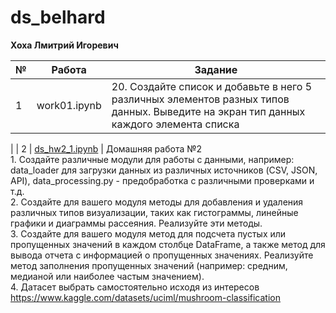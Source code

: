 # ds_belhard

**Хоха Лмитрий Игоревич**


| № | Работа | Задание                                                                                                                                                                                                                                                                                                                                                                               |
| -- | ------------ | -------------------------------------------------------------------------------------------------------------------------------------------------------------------------------------------------------------------------------------------------------------------------------------------------------------------------------------------------------------------------------------------- |
| 1  | work01.ipynb | 20.	Создайте список и добавьте в него 5 различных элементов разных типов данных. Выведите на экран тип данных каждого элемента списка
 |
| 2  | [ds_hw2_1.ipynb](https://github.com/netphoenix/ds_belhard/blob/main/ds_hw2_1.ipynb) | Домашняя работа №2<br>1. Создайте различные модули для работы с данными, например: data_loader для загрузки данных из различных источников (CSV, JSON, API), data_processing.py - предобработка с различными проверками и т.д. <br>2. Создайте для вашего модуля методы для добавления и удаления различных типов визуализации, таких как гистограммы, линейные графики и диаграммы рассеяния. Реализуйте эти методы. <br>3. Создайте для вашего модуля метод для подсчета пустых или пропущенных значений в каждом столбце DataFrame, а также метод для вывода отчета с информацией о пропущенных значениях. Реализуйте метод заполнения пропущенных значений (например: средним, медианой или наиболее частым значением).<br>4. Датасет выбрать самостоятельно исходя из интересов <br>https://www.kaggle.com/datasets/uciml/mushroom-classification                                                                                                                                          
